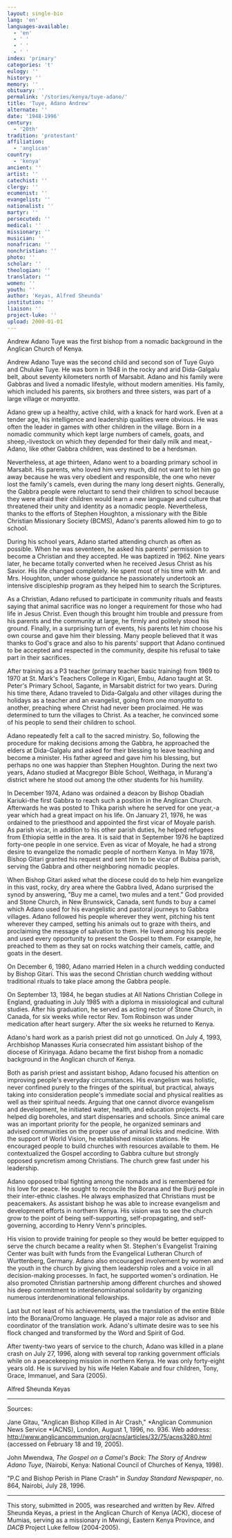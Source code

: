 ```yaml
---
layout: single-bio
lang: 'en'
languages-available:
  - 'en'
  - ' '
  - ' '
  - ' '
index: 'primary'
categories: 't'
eulogy: ''
history: ''
memory: ''
obituary: ''
permalink: '/stories/kenya/tuye-adano/'
title: 'Tuye, Adano Andrew'
alternate: ''
date: '1948-1996'
century:
  - '20th'
tradition: 'protestant'
affiliation:
  - 'anglican'
country:
  - 'kenya'
ancient: ''
artist: ''
catechist: ''
clergy: ''
ecumenist: ''
evangelist: ''
nationalist: ''
martyr: ''
persecuted: ''
medical: ''
missionary: ''
musician: ''
nonafrican: ''
nonchristian: ''
photo: ''
scholar: ''
theologian: ''
translator: ''
women: ''
youth: ''
author: 'Keyas, Alfred Sheunda'
institution: ''
liaison: ''
project-luke: ''
upload: 2000-01-01
---
```



Andrew Adano Tuye was the first bishop from a nomadic background in the Anglican Church of Kenya.

Andrew Adano Tuye was the second child and second son of Tuye Guyo and Chuluke Tuye. He was born in 1948 in the rocky and arid Dida-Galgalu belt, about seventy kilometers north of Marsabit. Adano and his family were Gabbras and lived a nomadic lifestyle, without modern amenities. His family, which included his parents, six brothers and three sisters, was part of a large village or *manyatta*.

Adano grew up a healthy, active child, with a knack for hard work. Even at a tender age, his intelligence and leadership qualities were obvious. He was often the leader in games with other children in the village. Born in a nomadic community which kept large numbers of camels, goats, and sheep,-livestock on which they depended for their daily milk and meat,-Adano, like other Gabbra children, was destined to be a herdsman.

Nevertheless, at age thirteen, Adano went to a boarding primary school in Marsabit. His parents, who loved him very much, did not want to let him go away because he was very obedient and responsible, the one who never lost the family's camels, even during the many long desert nights. Generally, the Gabbra people were reluctant to send their children to school because they were afraid their children would learn a new language and culture that threatened their unity and identity as a nomadic people. Nevertheless, thanks to the efforts of Stephen Houghton, a missionary with the Bible Christian Missionary Society (BCMS), Adano's parents allowed him to go to school.

During his school years, Adano started attending church as often as possible. When he was seventeen, he asked his parents' permission to become a Christian and they accepted. He was baptized in 1962. Nine years later, he became totally converted when he received Jesus Christ as his Savior. His life changed completely. He spent most of his time with Mr. and Mrs. Houghton, under whose guidance he passionately undertook an intensive discipleship program as they helped him to search the Scriptures.

As a Christian, Adano refused to participate in community rituals and feasts saying that  animal sacrifice was no longer a requirement for those who had life in Jesus Christ. Even though this brought him trouble and pressure from his parents and the community at large, he firmly and politely stood his ground.  Finally, in a surprising turn of events, his parents let him choose his own course and gave him their blessing. Many people believed that it was thanks to God's grace and also to his parents' support that Adano continued to be accepted and respected in the community, despite his refusal to take part in their sacrifices.

After training as a P3 teacher (primary teacher basic training) from 1969 to 1970 at St. Mark's Teachers College in Kigari, Embu, Adano taught at St. Peter's Primary School, Sagante, in Marsabit district for two years. During his time there, Adano traveled to Dida-Galgalu and other villages during the holidays as a teacher and an evangelist, going from one *manyatta* to another, preaching where Christ had never been proclaimed. He was determined to turn the villages to Christ. As a teacher, he convinced some of his people to send their children to school.

Adano repeatedly felt a call to the sacred ministry. So, following the procedure for making decisions among the Gabbra, he approached the elders at Dida-Galgalu and asked for their blessing to leave teaching and become a minister. His father agreed and gave him his blessing, but perhaps no one was happier than Stephen Houghton. During the next two years, Adano studied at Macgregor Bible School, Weithaga, in Murang'a district where he stood out among the other students for his humility.

In December 1974, Adano was ordained a deacon by Bishop Obadiah Kariuki-the first Gabbra to reach such a position in the Anglican Church. Afterwards he was posted to Thika parish where he served for one year,-a year which had a great impact on his life. On January 21, 1976, he was ordained to the priesthood and appointed the first vicar of Moyale parish. As parish vicar, in addition to his other parish duties, he helped refugees from Ethiopia settle in the area. It is said that in September 1976 he baptized forty-one people in one service. Even as vicar of Moyale, he had a strong desire to evangelize the nomadic people of northern Kenya. In May 1978, Bishop Gitari granted his request and sent him to be vicar of Bubisa parish, serving the Gabbra and other neighboring nomadic peoples.

When Bishop Gitari asked what the diocese could do to help him evangelize in this vast, rocky, dry area where the Gabbra lived, Adano surprised the synod by answering,  "Buy me a camel, two mules and a tent." God provided and Stone Church, in New Brunswick, Canada, sent funds to buy a camel which Adano used for his evangelistic and pastoral journeys to Gabbra villages. Adano followed his people wherever they went, pitching his tent wherever they camped, setting his animals out to graze with theirs, and proclaiming the message of salvation to them. He lived among his people and used every opportunity to present the Gospel to them. For example, he preached to them as they sat on rocks watching their camels, cattle, and goats in the desert.

On December 6, 1980, Adano married Helen in a church wedding conducted by Bishop Gitari. This was the second Christian church wedding without traditional rituals to take place among the Gabbra people.

On September 13, 1984, he began studies at All Nations Christian College in England, graduating in July 1985 with a diploma in missiological and cultural studies. After his graduation, he served as acting rector of Stone Church, in Canada, for six weeks while rector Rev. Tom Robinson was under medication after heart surgery. After the six weeks he returned to Kenya.

Adano's hard work as a parish priest did not go unnoticed. On July 4, 1993, Archbishop Manasses Kuria consecrated him assistant bishop of the diocese of Kirinyaga. Adano became the first bishop from a nomadic background in the Anglican church of Kenya.

Both as parish priest and assistant bishop, Adano focused his attention on improving people's everyday circumstances. His evangelism was holistic, never confined purely to the fringes of the spiritual, but practical, always taking into consideration people's immediate social and physical realities as well as their spiritual needs. Arguing that one cannot divorce evangelism and development, he initiated water, health, and education projects. He helped dig boreholes, and start dispensaries and schools. Since animal care was an important priority for the people, he organized seminars and advised communities on the proper use of animal licks and medicine. With the support of World Vision, he established mission stations. He encouraged people to build churches with resources available to them. He contextualized the Gospel according to Gabbra culture but strongly opposed syncretism among Christians. The church grew fast under his leadership.

Adano opposed tribal fighting among the nomads and is remembered for his love for peace. He sought to reconcile the Borana and the Burji people in their inter-ethnic clashes. He always emphasized that Christians must be peacemakers. As assistant bishop he was able to increase evangelism and development efforts in northern Kenya. His vision was to see the church grow to the point of being self-supporting, self-propagating, and self-governing, according to Henry Venn's principles.

His vision to provide training for people so they would be better equipped to serve the church became a reality when St. Stephen's Evangelist Training Center was built with funds from the Evangelical Lutheran Church of Wurttenberg, Germany. Adano also encouraged involvement by women and the youth in the church by giving them leadership roles and a voice in all decision-making processes. In fact, he supported women's ordination. He also promoted Christian partnership among different churches and showed his deep commitment to interdenominational solidarity by organizing numerous interdenominational fellowships.

Last but not least of his achievements, was the translation of the entire Bible into the Borana/Oromo language. He played a major role as advisor and coordinator of the translation work. Adano's ultimate desire was to see his flock changed and transformed by the Word and Spirit of God.

After twenty-two years of service to the church, Adano was killed in a plane crash on July 27, 1996, along with several top ranking government officials while on a peacekeeping mission in northern Kenya. He was only forty-eight years old. He is survived by his wife Helen Kabale and four children, Tony, Grace, Immanuel, and Sara (2005).

Alfred Sheunda Keyas

---

Sources:

Jane Gitau, "Anglican Bishop Killed in Air Crash," *Anglican Communion News Service *(ACNS), London, August 1, 1996, no. 936. Web address: http://www.anglicancommunion.org/acns/articles/32/75/acns3280.html (accessed on February 18 and 19, 2005).

John Mwendwa, *The Gospel on a Camel's Back: The Story of Andrew Adano Tuye*, (Nairobi, Kenya: National Council of Churches of Kenya, 1998).

"P.C and Bishop Perish in Plane Crash" in *Sunday Standard Newspaper*, no. 864, Nairobi, July 28, 1996.

---

This story, submitted in 2005, was researched and written by Rev. Alfred Sheunda Keyas, a priest in the Anglican Church of Kenya (ACK), diocese of Mumias, serving as a missionary in Mwingi, Eastern Kenya Province, and *DACB* Project Luke fellow (2004-2005).